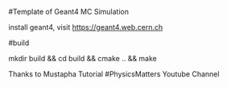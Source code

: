 #Template of Geant4 MC Simulation

install geant4, visit https://geant4.web.cern.ch



#build


mkdir build && cd build && cmake .. && make


Thanks to Mustapha Tutorial #PhysicsMatters Youtube Channel
